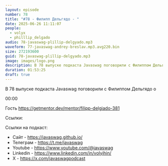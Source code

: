 ```yaml
---
layout: episode
number: 78
title: "#78 - Филипп Дельгядо - "
date: 2025-06-26 11:11:07
people:
  - volyx
  - philllip_delgado
audio: 78-javaswag-plillip-delgyado.mp3
waveform: 77-javaswag-andrey-breslav.mp3.avg220.bin
size: 272193600 
guid: 78-javaswag-plillip-delgyado.mp3
image: images/logo.png
description: В 78 выпуске подкаста Javaswag поговорили с Филиппом Дельгядо о 
duration: 01:53:25
draft: true
---
```


В 78 выпуске подкаста Javaswag поговорили с Филиппом Дельгядо о 

00:00 


Гость https://getmentor.dev/mentor/filipp-delgiado-381

Ссылки: 



Ссылки на подкаст:

* Сайт -  https://javaswag.github.io/
* Телеграм - https://t.me/javaswag
* Youtube - https://www.youtube.com/@javaswag
* Linkedin - https://www.linkedin.com/in/volyihin/
* X - https://x.com/javaswagpodcast
